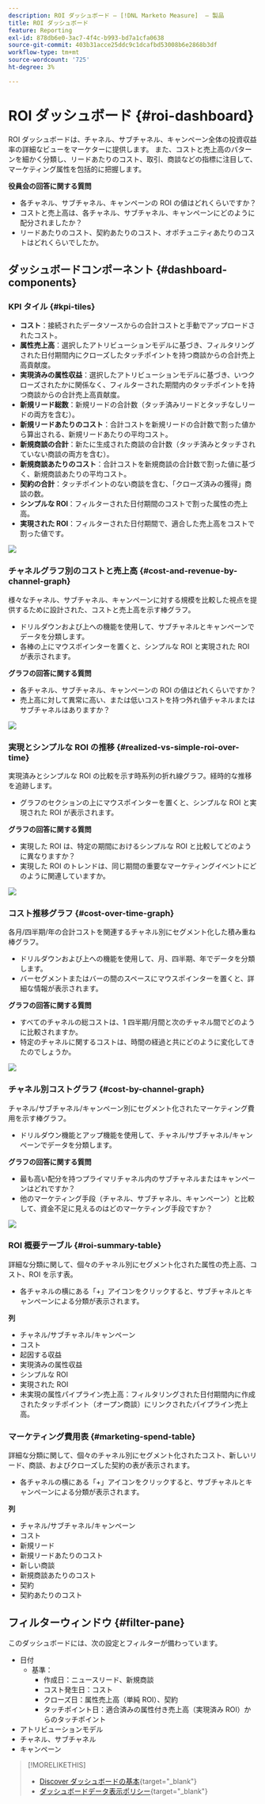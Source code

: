 ```yaml
---
description: ROI ダッシュボード — [!DNL Marketo Measure]  — 製品
title: ROI ダッシュボード
feature: Reporting
exl-id: 878db6e0-3ac7-4f4c-b993-bd7a1cfa0638
source-git-commit: 403b31acce25ddc9c1dcafbd53008b6e2868b3df
workflow-type: tm+mt
source-wordcount: '725'
ht-degree: 3%

---
```


# ROI ダッシュボード {#roi-dashboard}

ROI ダッシュボードは、チャネル、サブチャネル、キャンペーン全体の投資収益率の詳細なビューをマーケターに提供します。 また、コストと売上高のパターンを細かく分類し、リードあたりのコスト、取引、商談などの指標に注目して、マーケティング属性を包括的に把握します。

**役員会の回答に関する質問**

* 各チャネル、サブチャネル、キャンペーンの ROI の値はどれくらいですか？
* コストと売上高は、各チャネル、サブチャネル、キャンペーンにどのように配分されましたか？
* リードあたりのコスト、契約あたりのコスト、オポチュニティあたりのコストはどれくらいでしたか。

## ダッシュボードコンポーネント {#dashboard-components}

### KPI タイル {#kpi-tiles}

* **コスト**：接続されたデータソースからの合計コストと手動でアップロードされたコスト。
* **属性売上高**：選択したアトリビューションモデルに基づき、フィルタリングされた日付期間内にクローズしたタッチポイントを持つ商談からの合計売上高貢献度。
* **実現済みの属性収益**：選択したアトリビューションモデルに基づき、いつクローズされたかに関係なく、フィルターされた期間内のタッチポイントを持つ商談からの合計売上高貢献度。
* **新規リード総数**：新規リードの合計数（タッチ済みリードとタッチなしリードの両方を含む）。
* **新規リードあたりのコスト**：合計コストを新規リードの合計数で割った値から算出される、新規リードあたりの平均コスト。
* **新規商談の合計**：新たに生成された商談の合計数（タッチ済みとタッチされていない商談の両方を含む）。
* **新規商談あたりのコスト**：合計コストを新規商談の合計数で割った値に基づく、新規商談あたりの平均コスト。
* **契約の合計**：タッチポイントのない商談を含む、「クローズ済みの獲得」商談の数。
* **シンプルな ROI**：フィルターされた日付期間のコストで割った属性の売上高。
* **実現された ROI**：フィルターされた日付期間で、適合した売上高をコストで割った値です。

![](assets/roi-dashboard-1.png)

### チャネルグラフ別のコストと売上高 {#cost-and-revenue-by-channel-graph}

様々なチャネル、サブチャネル、キャンペーンに対する規模を比較した視点を提供するために設計された、コストと売上高を示す棒グラフ。

* ドリルダウンおよび上への機能を使用して、サブチャネルとキャンペーンでデータを分類します。
* 各棒の上にマウスポインターを置くと、シンプルな ROI と実現された ROI が表示されます。

**グラフの回答に関する質問**

* 各チャネル、サブチャネル、キャンペーンの ROI の値はどれくらいですか？
* 売上高に対して異常に高い、または低いコストを持つ外れ値チャネルまたはサブチャネルはありますか？

![](assets/roi-dashboard-2.png)

### 実現とシンプルな ROI の推移 {#realized-vs-simple-roi-over-time}

実現済みとシンプルな ROI の比較を示す時系列の折れ線グラフ。経時的な推移を追跡します。

* グラフのセクションの上にマウスポインターを置くと、シンプルな ROI と実現された ROI が表示されます。

**グラフの回答に関する質問**

* 実現した ROI は、特定の期間におけるシンプルな ROI と比較してどのように異なりますか？
* 実現した ROI のトレンドは、同じ期間の重要なマーケティングイベントにどのように関連していますか。

![](assets/roi-dashboard-3.png)

### コスト推移グラフ {#cost-over-time-graph}

各月/四半期/年の合計コストを関連するチャネル別にセグメント化した積み重ね棒グラフ。

* ドリルダウンおよび上への機能を使用して、月、四半期、年でデータを分類します。
* バーセグメントまたはバーの間のスペースにマウスポインターを置くと、詳細な情報が表示されます。

**グラフの回答に関する質問**

* すべてのチャネルの総コストは、1 四半期/月間と次のチャネル間でどのように比較されますか。
* 特定のチャネルに関するコストは、時間の経過と共にどのように変化してきたのでしょうか。

![](assets/roi-dashboard-4.png)

### チャネル別コストグラフ {#cost-by-channel-graph}

チャネル/サブチャネル/キャンペーン別にセグメント化されたマーケティング費用を示す棒グラフ。

* ドリルダウン機能とアップ機能を使用して、チャネル/サブチャネル/キャンペーンでデータを分類します。

**グラフの回答に関する質問**

* 最も高い配分を持つプライマリチャネル内のサブチャネルまたはキャンペーンはどれですか？
* 他のマーケティング手段（チャネル、サブチャネル、キャンペーン）と比較して、資金不足に見えるのはどのマーケティング手段ですか？

![](assets/roi-dashboard-5.png)

### ROI 概要テーブル {#roi-summary-table}

詳細な分類に関して、個々のチャネル別にセグメント化された属性の売上高、コスト、ROI を示す表。

* 各チャネルの横にある「+」アイコンをクリックすると、サブチャネルとキャンペーンによる分類が表示されます。

**列**

* チャネル/サブチャネル/キャンペーン
* コスト
* 起因する収益
* 実現済みの属性収益
* シンプルな ROI
* 実現された ROI
* 未実現の属性パイプライン売上高：フィルタリングされた日付期間内に作成されたタッチポイント（オープン商談）にリンクされたパイプライン売上高。

### マーケティング費用表 {#marketing-spend-table}

詳細な分類に関して、個々のチャネル別にセグメント化されたコスト、新しいリード、商談、およびクローズした契約の表が表示されます。

* 各チャネルの横にある「+」アイコンをクリックすると、サブチャネルとキャンペーンによる分類が表示されます。

**列**

* チャネル/サブチャネル/キャンペーン
* コスト
* 新規リード
* 新規リードあたりのコスト
* 新しい商談
* 新規商談あたりのコスト
* 契約
* 契約あたりのコスト

## フィルターウィンドウ {#filter-pane}

このダッシュボードには、次の設定とフィルターが備わっています。

* 日付
   * 基準：
      * 作成日：ニュースリード、新規商談
      * コスト発生日：コスト
      * クローズ日：属性売上高（単純 ROI）、契約
      * タッチポイント日：適合済みの属性付き売上高（実現済み ROI）からのタッチポイント
* アトリビューションモデル
* チャネル、サブチャネル
* キャンペーン

>[!MORELIKETHIS]
>
>* [Discover ダッシュボードの基本](/help/marketo-measure-discover-ui/dashboards/discover-dashboard-basics.md){target="_blank"}
>* [ダッシュボードデータ表示ポリシー](/help/marketo-measure-discover-ui/dashboards/dashboard-data-visibility-policy.md){target="_blank"}

